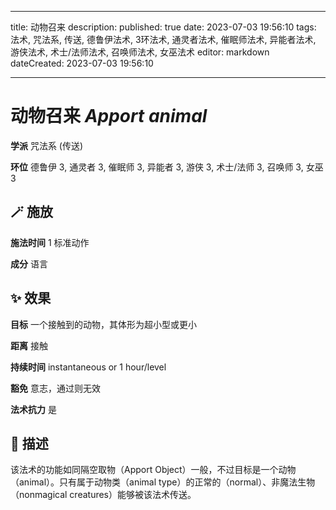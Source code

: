 
---
title: 动物召来
description: 
published: true
date: 2023-07-03 19:56:10
tags: 法术, 咒法系, 传送, 德鲁伊法术, 3环法术, 通灵者法术, 催眠师法术, 异能者法术, 游侠法术, 术士/法师法术, 召唤师法术, 女巫法术
editor: markdown
dateCreated: 2023-07-03 19:56:10

---

# **动物召来** *Apport animal*

**学派** 咒法系 (传送) 

**环位** 德鲁伊 3, 通灵者 3, 催眠师 3, 异能者 3, 游侠 3, 术士/法师 3, 召唤师 3, 女巫 3

## 🪄 施放

**施法时间** 1 标准动作

**成分** 语言

## ✨ 效果 

**目标** 一个接触到的动物，其体形为超小型或更小 

**距离** 接触  

**持续时间** instantaneous or 1 hour/level 

**豁免** 意志，通过则无效

**法术抗力** 是

## 📖 描述

该法术的功能如同隔空取物（Apport Object）一般，不过目标是一个动物（animal）。只有属于动物类（animal type）的正常的（normal）、非魔法生物（nonmagical creatures）能够被该法术传送。
    